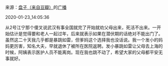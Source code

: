 来源：[盘子（来自豆瓣）](https://www.douban.com/people/zhaoxun69/)的[广播](https://www.douban.com/people/zhaoxun69/status/2771168528/)


2020-01-23_14:05:36


从2号江宁那个傻叉说武汉有事全国就完了开始就劝父母出来，死活不出来。一开始估计是觉得要和老人一起过年，后来就表示如果在潜伏期的话绝对不能出门了。虽然这二十天我几乎都是暴跳如雷，但爹妈这个选择我也没话说。我一个发小的妈妈更厉害，知名大夫，早就退休了被所在医院返聘。发小暴跳如雷让父母去上海的时候，阿姨表示医护人员不能离岗。现在我也跳不动了，希望大家的父母都平安无事就好。
